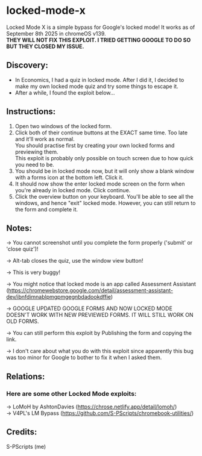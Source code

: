 # locked-mode-x
Locked Mode X is a simple bypass for Google's locked mode! It works as of September 8th 2025 in chromeOS v139. <br>
**THEY WILL NOT FIX THIS EXPLOIT. I TRIED GETTING GOOGLE TO DO SO BUT THEY CLOSED MY ISSUE.**

## Discovery:
- In Economics, I had a quiz in locked mode. After I did it, I decided to make my own locked mode quiz and try some things to escape it.
- After a while, I found the exploit below...

## Instructions:
1. Open two windows of the locked form.
2. Click both of their continue buttons at the EXACT same time. Too late and it'll work as normal. <br>
   You should practise first by creating your own locked forms and previewing them. <br>
   This exploit is probably only possible on touch screen due to how quick you need to be. <br>
4. You should be in locked mode now, but it will only show a blank window with a forms icon at the bottom left. Click it.
5. It should now show the enter locked mode screen on the form when you're already in locked mode. Click continue.
6. Click the overview button on your keyboard. You'll be able to see all the windows, and hence "exit" locked mode. However, you can still return to the form and complete it.

## Notes:
-> You cannot screenshot until you complete the form properly ('submit' or 'close quiz')! <br>

-> Alt-tab closes the quiz, use the window view button! <br>

-> This is very buggy! <br>

-> You might notice that locked mode is an app called Assessment Assistant (https://chromewebstore.google.com/detail/assessment-assistant-dev/ibnfdimnablpmgpmgegnbdadookdffie) <br>

-> GOOGLE UPDATED GOOGLE FORMS AND NOW LOCKED MODE DOESN'T WORK WITH NEW PREVIEWED FORMS. IT WILL STILL WORK ON OLD FORMS. <br> 

-> You can still perform this exploit by Publishing the form and copying the link. <br>

-> I don't care about what you do with this exploit since apparently this bug was too minor for Google to bother to fix it when I asked them. <br>

## Relations:
### Here are some other Locked Mode exploits:
-> LoMoH by AshtonDavies (https://chrose.netlify.app/detail/lomoh/) <br>
-> V4PL's LM Bypass (https://github.com/S-PScripts/chromebook-utilities/)

## Credits:
S-PScripts (me)
